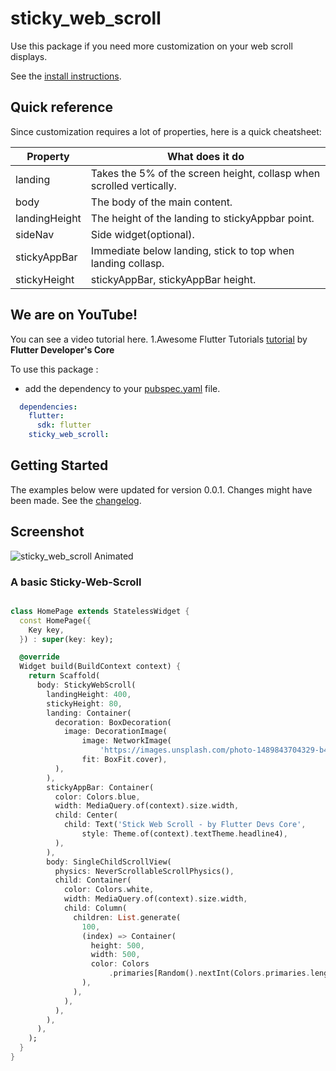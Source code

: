 # sticky_web_scroll

Use this package if you need more customization on your web scroll displays.

See the [install instructions](https://pub.dev/packages/sticky_web_scroll/install).

## Quick reference

Since customization requires a lot of properties, here is a quick cheatsheet:

Property | What does it do
-------- | ---------------
landing    | Takes the 5% of the screen height, collasp when scrolled vertically.
body  | The body of the main content.
landingHeight  | The height of the landing to stickyAppbar point.
sideNav  | Side widget(optional).
stickyAppBar  | Immediate below landing, stick to top when landing collasp.
stickyHeight  | stickyAppBar, stickyAppBar height.

## We are on YouTube!

You can see a video tutorial here.
1.Awesome Flutter Tutorials [tutorial](https://www.youtube.com/channel/UC1fuQBjVLSqwk-PgdeeMAyQ) by **Flutter Developer's Core**

To use this package :

* add the dependency to your [pubspec.yaml](https://github.com/hello-paulvin/sticky-web-scroll/pubspec.yaml) file.

```yaml
  dependencies:
    flutter:
      sdk: flutter
    sticky_web_scroll: 
```

## Getting Started

The examples below were updated for version 0.0.1. Changes might have been made. See the [changelog](CHANGELOG.md).

## Screenshot

![sticky_web_scroll Animated](screenshots/screen1.gif.gif)

### A basic Sticky-Web-Scroll 

```dart

class HomePage extends StatelessWidget {
  const HomePage({
    Key key,
  }) : super(key: key);

  @override
  Widget build(BuildContext context) {
    return Scaffold(
      body: StickyWebScroll(
        landingHeight: 400,
        stickyHeight: 80,
        landing: Container(
          decoration: BoxDecoration(
            image: DecorationImage(
                image: NetworkImage(
                    'https://images.unsplash.com/photo-1489843704329-b420d20a0b43?ixid=MXwxMjA3fDB8MHxjb2xsZWN0aW9uLXBhZ2V8MXwyMzA0MDE1fHxlbnwwfHx8&ixlib=rb-1.2.1&w=1000&q=80'),
                fit: BoxFit.cover),
          ),
        ),
        stickyAppBar: Container(
          color: Colors.blue,
          width: MediaQuery.of(context).size.width,
          child: Center(
            child: Text('Stick Web Scroll - by Flutter Devs Core',
                style: Theme.of(context).textTheme.headline4),
          ),
        ),
        body: SingleChildScrollView(
          physics: NeverScrollableScrollPhysics(),
          child: Container(
            color: Colors.white,
            width: MediaQuery.of(context).size.width,
            child: Column(
              children: List.generate(
                100,
                (index) => Container(
                  height: 500,
                  width: 500,
                  color: Colors
                      .primaries[Random().nextInt(Colors.primaries.length)],
                ),
              ),
            ),
          ),
        ),
      ),
    );
  }
}

```
